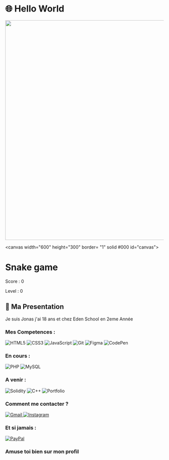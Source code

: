 # 🌐 Hello World 



<p align="center">
<div id="header" align="center">
  <img src="https://i.pinimg.com/originals/ae/56/d1/ae56d10f023f455739a635e435732a94.gif" width="700"/>
</div>

 <canvas width="600" height="300"  border= "1" solid #000 id="canvas"></canvas>
  <h1>Snake game</h1>
  <p>Score : <span class="Score">0</span></p>
  <p>Level : <span class="level">0</span></p>

## 🎃  Ma Presentation 

Je suis Jonas j'ai 18 ans et chez Eden School en 2eme Année 


###  Mes Competences : 
![HTML5](https://img.shields.io/badge/html5-%23E34F26.svg?style=for-the-badge&logo=html5&logoColor=white)
![CSS3](https://img.shields.io/badge/css3-%231572B6.svg?style=for-the-badge&logo=css3&logoColor=white)
![JavaScript](https://img.shields.io/badge/javascript-%23323330.svg?style=for-the-badge&logo=javascript&logoColor=%23F7DF1E)
![Git](https://img.shields.io/badge/git-%23F05033.svg?style=for-the-badge&logo=git&logoColor=white)
![Figma](https://img.shields.io/badge/figma-%23F24E1E.svg?style=for-the-badge&logo=figma&logoColor=white)
![CodePen](https://img.shields.io/badge/Codepen-000000?style=for-the-badge&logo=codepen&logoColor=white)


### En cours : 
![PHP](https://img.shields.io/badge/php-%23777BB4.svg?style=for-the-badge&logo=php&logoColor=white)
![MySQL](https://img.shields.io/badge/mysql-%2300f.svg?style=for-the-badge&logo=mysql&logoColor=white)

### A venir : 
![Solidity](https://img.shields.io/badge/Solidity-%23363636.svg?style=for-the-badge&logo=solidity&logoColor=white)
![C++](https://img.shields.io/badge/c++-%2300599C.svg?style=for-the-badge&logo=c%2B%2B&logoColor=white)
![Portfolio](https://img.shields.io/badge/Portfolio-%23000000.svg?style=for-the-badge&logo=firefox&logoColor=#FF7139)

### Comment me contacter ? 
<a href="mailto:jonascompper2@gmail.com">![Gmail](https://img.shields.io/badge/Gmail-D14836?style=for-the-badge&logo=gmail&logoColor=white)
</a>
<a href="https://www.instagram.com/jonas.cppre/">![Instagram](https://img.shields.io/badge/Instagram-%23E4405F.svg?style=for-the-badge&logo=Instagram&logoColor=white)</a>

### Et si jamais :
<a href="https://paypal.me/RunaY0m0zuki">![PayPal](https://img.shields.io/badge/PayPal-00457C?style=for-the-badge&logo=paypal&logoColor=white)
</a>

### Amuse toi bien sur mon profil
